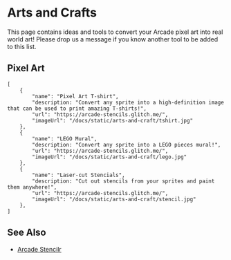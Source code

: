# Arts and Crafts

This page contains ideas and tools to convert your Arcade pixel art
into real world art! Please drop us a message if you know another tool to be added to this list.

## Pixel Art

```codecard
[
    {
        "name": "Pixel Art T-shirt",
        "description: "Convert any sprite into a high-definition image that can be used to print amazing T-shirts!",
        "url": "https://arcade-stencils.glitch.me/",
        "imageUrl": "/docs/static/arts-and-craft/tshirt.jpg"
    },
    {
        "name": "LEGO Mural",
        "description: "Convert any sprite into a LEGO pieces mural!",
        "url": "https://arcade-stencils.glitch.me/",
        "imageUrl": "/docs/static/arts-and-craft/lego.jpg"
    },
    {
        "name": "Laser-cut Stencials",
        "description: "Cut out stencils from your sprites and paint them anywhere!",
        "url": "https://arcade-stencils.glitch.me/",
        "imageUrl": "/docs/static/arts-and-craft/stencil.jpg"
    },
]
```

## See Also

* [Arcade Stencilr](https://arcade-stencils.glitch.me/)